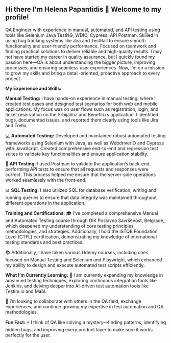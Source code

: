 ## Hi there I'm Helena Papantidis 👋 Welcome to my profile!

QA Engineer with experience in manual, automated, and API testing using tools like Selenium Java TestNG, WDIO, Cypress, API Postman. Skilled in using bug tracking systems like Jira and TestRail to ensure smooth functionality and user-friendly performance. Focused on teamwork and finding practical solutions to deliver reliable and high-quality results. I may not have started my career in quality assurance, but I quickly found my passion here—QA is about understanding the bigger picture, improving processes, and ensuring seamless user experiences. Now, I’m on a mission to grow my skills and bring a detail-oriented, proactive approach to every project.

**My Experience and Skills:**

**Manual Testing:** I have hands-on experience in manual testing, where I created test cases and designed test scenarios for both web and mobile applications. My focus was on user flows such as registration, login, and ticket reservation on the SrbijaVoz and Benefiti.rs application. I identified bugs, documented issues, and reported them clearly using tools like Jira and Trello.

💻 **Automated Testing:** Developed and maintained robust automated testing frameworks using Selenium with Java, as well as WebdriverIO and Cypress with JavaScript. Created comprehensive end-to-end and regression test suites to validate key functionalities and ensure application stability.

🔗 **API Testing:** I used Postman to validate the application’s back-end, performing API tests to ensure that all requests and responses were correct. This process helped me ensure that the server-side operations worked seamlessly with the front-end.

📊 **SQL Testing:** I also utilized SQL for database verification, writing and running queries to ensure that data integrity was maintained throughout different operations in the application.

**Training and Certifications:**
🎓 I’ve completed a comprehensive Manual and Automated Testing course through OIK Poslovna Savršenost, Belgrade, which deepened my understanding of core testing principles, methodologies, and strategies. Additionally, I hold the ISTQB Foundation Level (CTFL) certification, demonstrating my knowledge of international testing standards and best practices.

📚 Additionally, I have taken various Udemy courses, including ones focused on Manual Testing and Selenium and Playwright, which enhanced my ability to design and execute automated test scripts efficiently.

**What I’m Currently Learning:**
🌱 I am currently expanding my knowledge in advanced testing techniques, exploring continuous integration tools like Jenkins, and delving deeper into AI-driven test automation tools like Testim.io and Mabl.

👯 I’m looking to collaborate with others in the QA field, exchange experiences, and continue growing my expertise in test automation and QA methodologies.

**Fun Fact:**
⚡ I think of QA like solving a mystery—finding patterns, identifying hidden bugs, and improving every product layer to make sure it works perfectly for the user.

  
